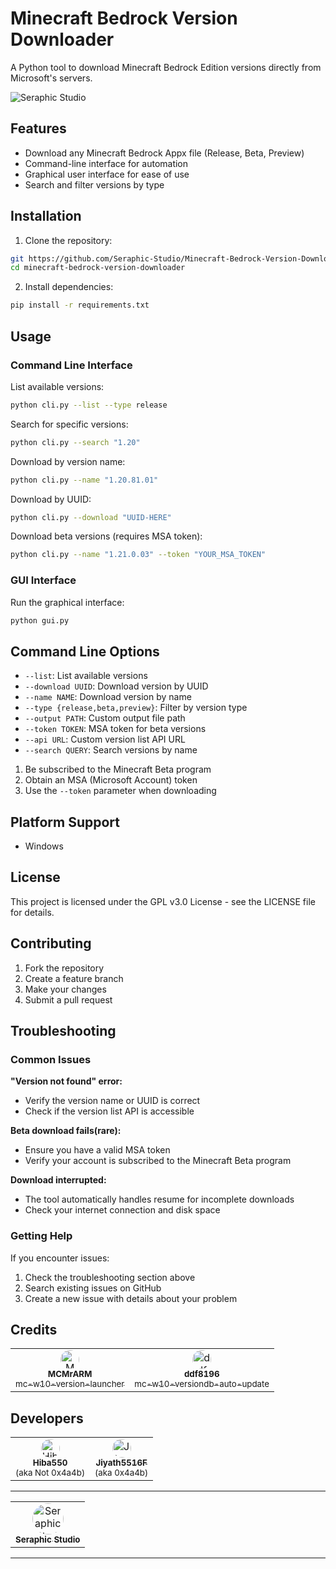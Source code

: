 # Minecraft Bedrock Version Downloader

A Python tool to download Minecraft Bedrock Edition versions directly from Microsoft's servers.

<img src="https://media.discordapp.net/attachments/1209366891051618394/1393588270377734274/image.png?ex=6873b7b7&is=68726637&hm=398d40ab732631e2c2292b6232699c0ed3b6d075c8f790c1136aee16872d7b7f&=&format=webp&quality=lossless" width="auto;" alt="Seraphic Studio"/>

## Features

- Download any Minecraft Bedrock Appx file (Release, Beta, Preview)
- Command-line interface for automation
- Graphical user interface for ease of use
- Search and filter versions by type

## Installation

1. Clone the repository:

```bash
git https://github.com/Seraphic-Studio/Minecraft-Bedrock-Version-Downloader.git
cd minecraft-bedrock-version-downloader
```

2. Install dependencies:

```bash
pip install -r requirements.txt
```

## Usage

### Command Line Interface

List available versions:

```bash
python cli.py --list --type release
```

Search for specific versions:

```bash
python cli.py --search "1.20"
```

Download by version name:

```bash
python cli.py --name "1.20.81.01"
```

Download by UUID:

```bash
python cli.py --download "UUID-HERE"
```

Download beta versions (requires MSA token):

```bash
python cli.py --name "1.21.0.03" --token "YOUR_MSA_TOKEN"
```

### GUI Interface

Run the graphical interface:

```bash
python gui.py
```

## Command Line Options

- `--list`: List available versions
- `--download UUID`: Download version by UUID
- `--name NAME`: Download version by name
- `--type {release,beta,preview}`: Filter by version type
- `--output PATH`: Custom output file path
- `--token TOKEN`: MSA token for beta versions
- `--api URL`: Custom version list API URL
- `--search QUERY`: Search versions by name

1. Be subscribed to the Minecraft Beta program
2. Obtain an MSA (Microsoft Account) token
3. Use the `--token` parameter when downloading

## Platform Support

- Windows

## License

This project is licensed under the GPL v3.0 License - see the LICENSE file for details.

## Contributing

1. Fork the repository
2. Create a feature branch
3. Make your changes
4. Submit a pull request

## Troubleshooting

### Common Issues

**"Version not found" error:**

- Verify the version name or UUID is correct
- Check if the version list API is accessible

**Beta download fails(rare):**

- Ensure you have a valid MSA token
- Verify your account is subscribed to the Minecraft Beta program

**Download interrupted:**

- The tool automatically handles resume for incomplete downloads
- Check your internet connection and disk space

### Getting Help

If you encounter issues:

1. Check the troubleshooting section above
2. Search existing issues on GitHub
3. Create a new issue with details about your problem

## Credits

<table align="center">
  <tr>
    <td align="center">
      <a href="https://github.com/MCMrARM">
        <img src="https://avatars.githubusercontent.com/u/5191659?v=4" style="border-radius: 50%;" width="30px;" alt="MCMrARM"/><br />
        <sub><b>MCMrARM</b></sub>
      </a>
      <br />
      <a href="https://github.com/MCMrARM/mc-w10-version-launcher"><sub>mc-w10-version-launcher</sub></a>
    </td>
    <td align="center">
      <a href="https://github.com/ddf8196">
        <img src="https://avatars.githubusercontent.com/u/73578766?v=4" style="border-radius: 50%;" width="30px;" alt="ddf8196"/><br />
        <sub><b>ddf8196</b></sub>
      </a>
      <br />
      <a href="https://github.com/ddf8196/mc-w10-versiondb-auto-update"><sub>mc-w10-versiondb-auto-update</sub></a>
    </td>
  </tr>
</table>

## Developers

<table align="center">
  <tr>
    <td align="center">
      <a href="https://github.com/Hiba550">
        <img src="https://avatars.githubusercontent.com/u/132037918?v=4" style="border-radius: 50%;" width="30px;" alt="Hiba550"/><br />
        <sub><b>Hiba550</b></sub>
      </a>
      <br />
      <sub>(aka Not 0x4a4b)</sub>
    </td>
    <td align="center">
      <a href="https://github.com/Jiyath5516F">
        <img src="https://avatars.githubusercontent.com/u/75976630?v=4" style="border-radius: 50%;" width="30px;" alt="Jiyath5516F"/><br />
        <sub><b>Jiyath5516F</b></sub>
      </a>
      <br />
      <sub>(aka 0x4a4b)</sub>
    </td>
  </tr>
</table>

---

<table align="center">
  <tr>
    <td align="center">
      <a href="https://github.com/Seraphic-Studio">
        <img src="https://avatars.githubusercontent.com/u/220401186?s=200&v=4" style="border-radius: 50%;" width="50px;" alt="Seraphic Studio"/><br />
        <sub><b>Seraphic Studio</b></sub>
      </a>
      <br />
    </td>
  </tr>
</table>

---
